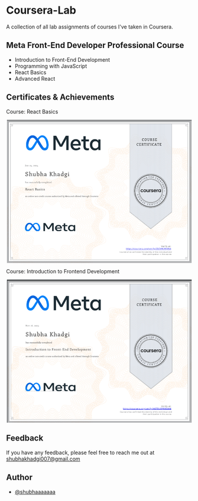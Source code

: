 # Coursera-Lab
A collection of all lab assignments of courses I've taken in Coursera.

## Meta Front-End Developer Professional Course

- Introduction to Front-End Development
- Programming with JavaScript
- React Basics
- Advanced React

## Certificates & Achievements

Course: React Basics

<img src="https://github.com/shubhaaaaaaa/Coursera-Lab/blob/main/certifications/react-basics.png" alt="React Basics Certificate" width="500" style="display: block; margin: auto;"/>

Course: Introduction to Frontend Development

<img src="https://github.com/shubhaaaaaaa/Coursera-Lab/blob/main/certifications/introduction-to-frontend-development.png" alt="Frontend Development Certificate" width="500" style="display: block; margin: auto;"/>
 
## Feedback

If you have any feedback, please feel free to reach me out at shubhakhadgi007@gmail.com


## Author

- [@shubhaaaaaaa](https://www.github.com/shubhaaaaaaa)

